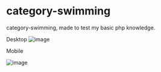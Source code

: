 # category-swimming
  
  category-swimming, made to test my basic php knowledge.
  
  Desktop
  ![image](https://user-images.githubusercontent.com/78451669/144490524-a31741b8-db94-444c-97d2-410f91b557b6.png)
  
  Mobile

  ![image](https://user-images.githubusercontent.com/78451669/144495881-4f9fa245-6f46-48cf-b296-9bbd293a9534.png)
